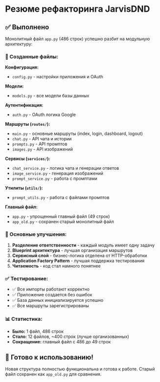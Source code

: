 # Резюме рефакторинга JarvisDND

## ✅ Выполнено

Монолитный файл `app.py` (486 строк) успешно разбит на модульную архитектуру:

### 📁 Созданные файлы:

**Конфигурация:**
- `config.py` - настройки приложения и OAuth

**Модели:**
- `models.py` - все модели базы данных

**Аутентификация:**
- `auth.py` - OAuth логика Google

**Маршруты (`routes/`):**
- `main.py` - основные маршруты (index, login, dashboard, logout)
- `chat.py` - API чата и истории
- `prompts.py` - API промптов
- `images.py` - API изображений

**Сервисы (`services/`):**
- `chat_service.py` - логика чата и генерации ответов
- `image_service.py` - генерация изображений
- `prompt_service.py` - работа с промптами

**Утилиты (`utils/`):**
- `prompt_utils.py` - работа с файлами промптов

**Главный файл:**
- `app.py` - упрощенный главный файл (49 строк)
- `app_old.py` - сохранен старый монолитный файл

### 🎯 Основные улучшения:

1. **Разделение ответственности** - каждый модуль имеет одну задачу
2. **Blueprint архитектура** - лучшая организация маршрутов
3. **Сервисный слой** - бизнес-логика отделена от HTTP-обработки
4. **Application Factory Pattern** - лучшая поддержка тестирования
5. **Читаемость** - код стал намного понятнее

### ✅ Тестирование:

- ✅ Все импорты работают корректно
- ✅ Приложение создается без ошибок
- ✅ База данных инициализируется успешно
- ✅ Все маршруты зарегистрированы

### 📊 Статистика:

- **Было:** 1 файл, 486 строк
- **Стало:** 12 файлов, ~400 строк (лучше организованных)
- **Сокращение:** главный файл с 486 до 49 строк

## 🚀 Готово к использованию!

Новая структура полностью функциональна и готова к работе. Старый файл сохранен как `app_old.py` для сравнения. 